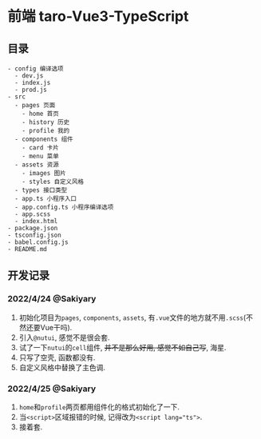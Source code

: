 # 前端 taro-Vue3-TypeScript

## 目录

```
- config 编译选项
  - dev.js
  - index.js 
  - prod.js
- src 
  - pages 页面
    - home 首页
    - history 历史
    - profile 我的
  - components 组件
    - card 卡片
    - menu 菜单
  - assets 资源
    - images 图片
    - styles 自定义风格
  - types 接口类型 
  - app.ts 小程序入口
  - app.config.ts 小程序编译选项
  - app.scss
  - index.html
- package.json
- tsconfig.json
- babel.config.js
- README.md
```

## 开发记录

### 2022/4/24 @Sakiyary

1. 初始化项目为`pages`, `components`, `assets`, 有`.vue`文件的地方就不用`.scss`(不然还要Vue干吗).
2. 引入`@nutui`, 感觉不是很会套.
3. 试了一下`nutui`的`cell`组件, ~~并不是那么好用, 感觉不如自己写~~, 海星.
4. 只写了空壳, 函数都没有.
5. 自定义风格中替换了主色调.

### 2022/4/25 @Sakiyary

1. `home`和`profile`两页都用组件化的格式初始化了一下.
2. 当`<script>`区域报错的时候, 记得改为`<script lang="ts">`.
3. 接着套.
